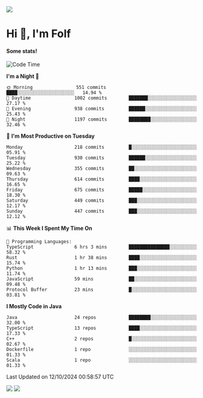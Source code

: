 <img src="https://komarev.com/ghpvc/?username=itsfolf"/>
<h1>Hi 👋, I'm Folf</h1>


#### Some stats!
<!--START_SECTION:waka-->
![Code Time](http://img.shields.io/badge/Code%20Time-2%2C372%20hrs%2059%20mins-blue)

**I'm a Night 🦉** 

```text
🌞 Morning                551 commits         ████░░░░░░░░░░░░░░░░░░░░░   14.94 % 
🌆 Daytime                1002 commits        ███████░░░░░░░░░░░░░░░░░░   27.17 % 
🌃 Evening                938 commits         ██████░░░░░░░░░░░░░░░░░░░   25.43 % 
🌙 Night                  1197 commits        ████████░░░░░░░░░░░░░░░░░   32.46 % 
```
📅 **I'm Most Productive on Tuesday** 

```text
Monday                   218 commits         █░░░░░░░░░░░░░░░░░░░░░░░░   05.91 % 
Tuesday                  930 commits         ██████░░░░░░░░░░░░░░░░░░░   25.22 % 
Wednesday                355 commits         ██░░░░░░░░░░░░░░░░░░░░░░░   09.63 % 
Thursday                 614 commits         ████░░░░░░░░░░░░░░░░░░░░░   16.65 % 
Friday                   675 commits         █████░░░░░░░░░░░░░░░░░░░░   18.30 % 
Saturday                 449 commits         ███░░░░░░░░░░░░░░░░░░░░░░   12.17 % 
Sunday                   447 commits         ███░░░░░░░░░░░░░░░░░░░░░░   12.12 % 
```


📊 **This Week I Spent My Time On** 

```text
💬 Programming Languages: 
TypeScript               6 hrs 3 mins        ███████████████░░░░░░░░░░   58.32 % 
Rust                     1 hr 38 mins        ████░░░░░░░░░░░░░░░░░░░░░   15.74 % 
Python                   1 hr 13 mins        ███░░░░░░░░░░░░░░░░░░░░░░   11.74 % 
JavaScript               59 mins             ██░░░░░░░░░░░░░░░░░░░░░░░   09.48 % 
Protocol Buffer          23 mins             █░░░░░░░░░░░░░░░░░░░░░░░░   03.81 % 
```

**I Mostly Code in Java** 

```text
Java                     24 repos            ████████░░░░░░░░░░░░░░░░░   32.00 % 
TypeScript               13 repos            ████░░░░░░░░░░░░░░░░░░░░░   17.33 % 
C++                      2 repos             █░░░░░░░░░░░░░░░░░░░░░░░░   02.67 % 
Dockerfile               1 repo              ░░░░░░░░░░░░░░░░░░░░░░░░░   01.33 % 
Scala                    1 repo              ░░░░░░░░░░░░░░░░░░░░░░░░░   01.33 % 
```




 Last Updated on 12/10/2024 00:58:57 UTC
<!--END_SECTION:waka-->
<a src="https://discord.com/users/1090088995976925305"><img src="https://lanyard-profile-readme.vercel.app/api/1090088995976925305"/></a></td> 
<img src="https://hit.yhype.me/github/profile?user_id=9268058"/>
